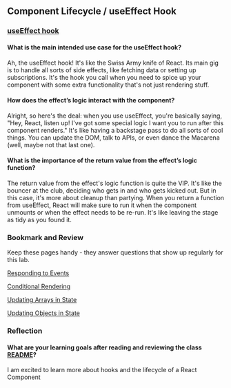 ## Component Lifecycle / useEffect Hook


### [useEffect hook](https://react.dev/reference/react/useEffect#reference)

#### What is the main intended use case for the useEffect hook?

Ah, the useEffect hook! It's like the Swiss Army knife of React. Its main gig is to handle all sorts of side effects, like fetching data or setting up subscriptions. It's the hook you call when you need to spice up your component with some extra functionality that's not just rendering stuff.

#### How does the effect’s logic interact with the component?

Alright, so here's the deal: when you use useEffect, you're basically saying, "Hey, React, listen up! I've got some special logic I want you to run after this component renders." It's like having a backstage pass to do all sorts of cool things. You can update the DOM, talk to APIs, or even dance the Macarena (well, maybe not that last one).

#### What is the importance of the return value from the effect’s logic function?

The return value from the effect's logic function is quite the VIP. It's like the bouncer at the club, deciding who gets in and who gets kicked out. But in this case, it's more about cleanup than partying. When you return a function from useEffect, React will make sure to run it when the component unmounts or when the effect needs to be re-run. It's like leaving the stage as tidy as you found it.


### Bookmark and Review

Keep these pages handy - they answer questions that show up regularly for this lab.

[Responding to Events](https://react.dev/learn/responding-to-events)

[Conditional Rendering](https://react.dev/learn/conditional-rendering)

[Updating Arrays in State](https://react.dev/learn/updating-arrays-in-state)

[Updating Objects in State](https://react.dev/learn/updating-objects-in-state)

### Reflection

#### What are your learning goals after reading and reviewing the class [README](https://codefellows.github.io/code-401-javascript-guide/curriculum/class-28/)?

I am excited to learn more about hooks and the lifecycle of a React Component